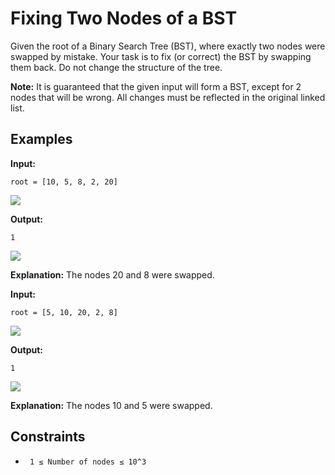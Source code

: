 # Fixing Two Nodes of a BST

Given the root of a Binary Search Tree (BST), where exactly two nodes were swapped by mistake. Your task is to fix (or correct) the BST by swapping them back. Do not change the structure of the tree.

**Note:** It is guaranteed that the given input will form a BST, except for 2 nodes that will be wrong. All changes must be reflected in the original linked list.

## Examples

**Input:** 
```
root = [10, 5, 8, 2, 20]
```
![](https://media.geeksforgeeks.org/img-practice/prod/addEditProblem/886490/Web/Other/blobid0_1738654776.png)

**Output:** 
```
1
```
![](https://media.geeksforgeeks.org/img-practice/prod/addEditProblem/886490/Web/Other/blobid1_1738654776.png)

**Explanation:** The nodes 20 and 8 were swapped.

**Input:** 
```
root = [5, 10, 20, 2, 8]
```
![](https://media.geeksforgeeks.org/img-practice/prod/addEditProblem/886490/Web/Other/blobid2_1738654931.png)

**Output:** 
```
1
```
![](https://media.geeksforgeeks.org/img-practice/prod/addEditProblem/886490/Web/Other/blobid3_1738654931.png)

**Explanation:** The nodes 10 and 5 were swapped.

## Constraints

- ` 1 ≤ Number of nodes ≤ 10^3`